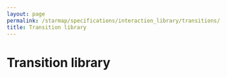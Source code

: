 ```yaml
---
layout: page
permalink: /starmap/specifications/interaction_library/transitions/
title: Transition library
---
```


# Transition library
